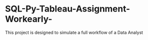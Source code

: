 # SQL-Py-Tableau-Assignment-Workearly-
This project is designed to simulate a full workflow of a Data Analyst
